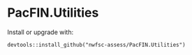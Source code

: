 # PacFIN.Utilities

Install or upgrade with:

    devtools::install_github("nwfsc-assess/PacFIN.Utilities")
